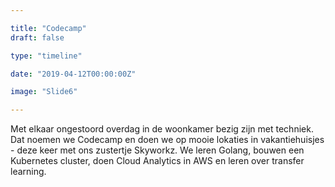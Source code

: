 ```yaml
---

title: "Codecamp"
draft: false

type: "timeline"

date: "2019-04-12T00:00:00Z"

image: "Slide6"

---
```


Met elkaar ongestoord overdag in de woonkamer bezig zijn met techniek. Dat noemen we Codecamp en doen we op mooie lokaties in vakantiehuisjes - deze keer met ons zustertje Skyworkz. We leren Golang, bouwen een Kubernetes cluster, doen Cloud Analytics in AWS en leren over transfer learning.
